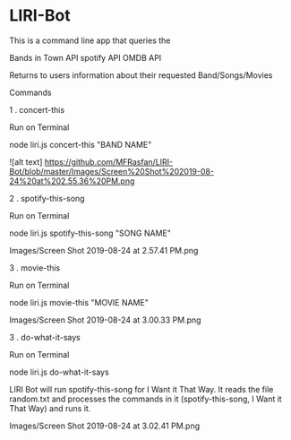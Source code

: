 # LIRI-Bot

This is a command line app that queries the 

Bands in Town API
spotify API
OMDB API

Returns to users information about their requested  Band/Songs/Movies

Commands

1 . concert-this

Run on Terminal 

node liri.js concert-this "BAND NAME"

![alt text] https://github.com/MFRasfan/LIRI-Bot/blob/master/Images/Screen%20Shot%202019-08-24%20at%202.55.36%20PM.png

2 . spotify-this-song

Run on Terminal 

node liri.js spotify-this-song "SONG NAME"

Images/Screen Shot 2019-08-24 at 2.57.41 PM.png

3 . movie-this

Run on Terminal 

node liri.js movie-this "MOVIE NAME"

Images/Screen Shot 2019-08-24 at 3.00.33 PM.png

3 . do-what-it-says

Run on Terminal 

node liri.js do-what-it-says


LIRI Bot will run spotify-this-song for I Want it That Way. It reads the file random.txt and processes the commands in it (spotify-this-song, I Want it That Way) and runs it.

Images/Screen Shot 2019-08-24 at 3.02.41 PM.png
